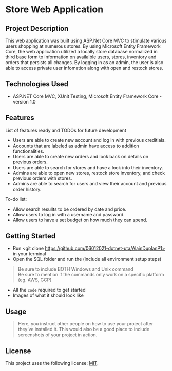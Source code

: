 # Store Web Application

## Project Description

This web application was built using ASP.Net Core MVC to stimulate various users shopping at numerous stores. By using Microsoft Entity Framework Core, the web application utilized a locally store database normalized in third base form to information on availalble users, stores, inventory and orders that persists all changes. By logging in as an admin, the user is also able to access private user infomation along with open and restock stores.

## Technologies Used

* ASP.NET Core MVC, XUnit Testing, Microsoft Entity Framework Core - version 1.0

## Features

List of features ready and TODOs for future development
* Users are able to create new account and log in with previous creditials.
* Accounts that are labeled as admin have access to addition functionalities.
* Users are able to create new orders and look back on details on previous orders.
* Users are able to search for stores and have a look into their inventory.
* Admins are able to open new stores, restock store inventory, and check previous orders with stores.
* Admins are able to search for users and view their account and previous order history.

To-do list:
* Allow search resullts to be ordered by date and price.
* Allow users to log in with a username and password.
* Allow users to have a set budget on how much they can spend.

## Getting Started
   
* Run <git clone https://github.com/06012021-dotnet-uta/AlainDuplanP1> in your terminal
* Open the SQL folder and run the 
(include all environment setup steps)

> Be sure to include BOTH Windows and Unix command  
> Be sure to mention if the commands only work on a specific platform (eg. AWS, GCP)

- All the `code` required to get started
- Images of what it should look like

## Usage

> Here, you instruct other people on how to use your project after they’ve installed it. This would also be a good place to include screenshots of your project in action.


## License

This project uses the following license: [MIT](https://opensource.org/licenses/MIT).

